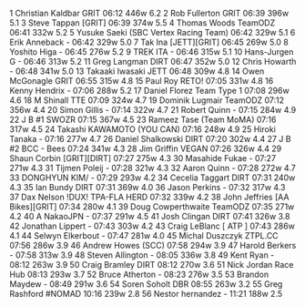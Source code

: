   1  Christian Kaldbar  GRIT  06:12    446w  6.2
  2  Rob Fullerton  GRIT  06:39    396w  5.1
  3  Steve Tappan  [GRIT]  06:39    374w  5.5
  4  Thomas Woods  TeamODZ  06:41    332w  5.2
  5  Yusuke Saeki  (SBC Vertex Racing Team)    06:42    329w  5.1
  6  Erik Anneback  -  06:42    329w  5.0
  7  Tak Ina  [JETT][GRIT]  06:45    269w  5.0
  8  Yoshito Higa  -  06:45    276w  5.2
  9  TREK ITA  -  06:46    315w  5.1
 10  Hans-Jurgen G  -  06:46    313w  5.2
 11  Greg Langman  DIRT  06:47    352w  5.0
 12  Chris Howarth  -  06:48    341w  5.0
 13  Takaaki Iwasaki  JETT  06:48    309w  4.8
 14  Owen McGonagle  GRIT  06:55    315w  4.8
 15  Paul Roy  RETO!  07:05    331w  4.8
 16  Kenny Hendrix  -  07:06    288w  5.2
 17  Daniel Florez  Team Type 1  07:08    296w  4.6
 18  M Shinall  TTE  07:09    324w  4.7
 19  Dominik Lugmair  TeamODZ  07:12    356w  4.4
 20  Simon Gillis  -  07:14    322w  4.7
 21  Robert Quinn  -  07:15    284w  4.9
 22  J B #1  SWOZR  07:15    367w  4.5
 23  Rameez Tase  (Team MoMA)    07:16    317w  4.5
 24  Takashi KAWAMOTO  (YOU CAN)    07:16    248w  4.9
 25  Hiroki Tanaka  -  07:16    277w  4.7
 26  Daniel Shalkowski  DIRT  07:20    302w  4.4
 27  J B #2  BCC - Bees  07:24    341w  4.3
 28  Jim Griffin  VEGAN  07:26    326w  4.4
 29  Shaun Corbin  [GRIT][DIRT]  07:27    275w  4.3
 30  Masahide Fukae  -  07:27    271w  4.3
 31  Tijmen Poleij  -  07:28    321w  4.3
 32  Aaron Quinn  -  07:28    272w  4.7
 33  DONGHYUN KIM/  -  07:29    293w  4.2
 34  Cecelia Taggart  DIRT  07:31    240w  4.3
 35  Ian Bundy  DIRT  07:31    369w  4.0
 36  Jason Perkins  -  07:32    317w  4.3
 37  Dax Nelson  !DUX! TPA-FLA HERD  07:32    339w  4.2
 38  John Jeffries  [AA Bikes][GRIT]  07:34    280w  4.1
 39  Doug Cowperthwaite  TeamODZ  07:35    271w  4.2
 40  A NakaoJPN  -  07:37    291w  4.5
 41  Josh Clingan  DIRT  07:41    326w  3.8
 42  Jonathan Lippert  -  07:43    303w  4.2
 43  Craig LeBlanc  [ ATP ]  07:43    286w  4.1
 44  Selwyn Elkerbout  -  07:47    281w  4.0
 45  Michal Duszczyk  ZTPL.CC  07:56    286w  3.9
 46  Andrew Howes  (SCC)    07:58    294w  3.9
 47  Harold Berkers  -  07:58    313w  3.9
 48  Steven Allington  -  08:05    336w  3.8
 49  Kent Ryan  -  08:12    263w  3.9
 50  Craig Bramley  DIRT  08:12    270w  3.6
 51  Nick Jordan  Race Hub  08:13    293w  3.7
 52  Bruce Atherton  -  08:23    276w  3.5
 53  Brandon Maydew  -  08:49    291w  3.6
 54  Soren Soholt  DBR  08:55    263w  3.2
 55  Greg Rashford  #NOMAD  10:16    239w  2.8
 56  Nestor hernandez  -  11:21    188w  2.5
